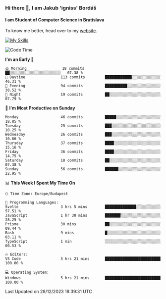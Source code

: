 ### Hi there 👋, I am Jakub 'igniss' Bordáš

#### I am Student of Computer Science in Bratislava
To know me better, head over to my [website](https://bordas.sk).

[![My Skills](https://skillicons.dev/icons?i=js,html,css,figma,svelte,java,kotlin,python,postgresql,typescript,nest,nodejs)](https://bordas.sk)


<!--START_SECTION:waka-->
![Code Time](http://img.shields.io/badge/Code%20Time-1%2C319%20hrs%2056%20mins-blue)

**I'm an Early 🐤** 

```text
🌞 Morning                18 commits          ██░░░░░░░░░░░░░░░░░░░░░░░   07.38 % 
🌆 Daytime                113 commits         ████████████░░░░░░░░░░░░░   46.31 % 
🌃 Evening                94 commits          ██████████░░░░░░░░░░░░░░░   38.52 % 
🌙 Night                  19 commits          ██░░░░░░░░░░░░░░░░░░░░░░░   07.79 % 
```
📅 **I'm Most Productive on Sunday** 

```text
Monday                   46 commits          █████░░░░░░░░░░░░░░░░░░░░   18.85 % 
Tuesday                  25 commits          ███░░░░░░░░░░░░░░░░░░░░░░   10.25 % 
Wednesday                26 commits          ███░░░░░░░░░░░░░░░░░░░░░░   10.66 % 
Thursday                 37 commits          ████░░░░░░░░░░░░░░░░░░░░░   15.16 % 
Friday                   36 commits          ████░░░░░░░░░░░░░░░░░░░░░   14.75 % 
Saturday                 18 commits          ██░░░░░░░░░░░░░░░░░░░░░░░   07.38 % 
Sunday                   56 commits          ██████░░░░░░░░░░░░░░░░░░░   22.95 % 
```


📊 **This Week I Spent My Time On** 

```text
🕑︎ Time Zone: Europe/Budapest

💬 Programming Languages: 
Svelte                   3 hrs 5 mins        ██████████████░░░░░░░░░░░   57.51 % 
JavaScript               1 hr 30 mins        ███████░░░░░░░░░░░░░░░░░░   28.25 % 
Prisma                   30 mins             ██░░░░░░░░░░░░░░░░░░░░░░░   09.44 % 
Bash                     9 mins              █░░░░░░░░░░░░░░░░░░░░░░░░   03.11 % 
TypeScript               1 min               ░░░░░░░░░░░░░░░░░░░░░░░░░   00.53 % 

🔥 Editors: 
VS Code                  5 hrs 21 mins       █████████████████████████   100.00 % 

💻 Operating System: 
Windows                  5 hrs 21 mins       █████████████████████████   100.00 % 
```


 Last Updated on 28/12/2023 18:39:31 UTC
<!--END_SECTION:waka-->
